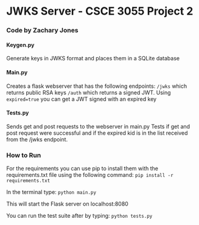 # JWKS Server - CSCE 3055 Project 2

### Code by Zachary Jones

#### Keygen.py

Generate keys in JWKS format and places them in a SQLite database

#### Main.py

Creates a flask webserver that has the following endpoints:
`/jwks` which returns public RSA keys 
`/auth` which returns a signed JWT. Using `expired=true` you can get a JWT signed with an expired key

#### Tests.py

Sends get and post requests to the webserver in main.py
Tests if get and post request were successful and if the expired kid is in the list received from the /jwks endpoint.

### How to Run
For the requirements you can use pip to install them with the requirements.txt file using the following command:
`pip install -r requirements.txt`

In the terminal type:
`python main.py`

This will start the Flask server on localhost:8080

You can run the test suite after by typing:
`python tests.py`

